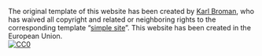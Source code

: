 The original template of this website has been created by [Karl Broman](https://github.com/kbroman), 
who has waived all copyright and related or neighboring rights to the corresponding template
&ldquo;[simple site](https://github.com/kbroman/simple_site)&rdquo;.
This website has been created in the European Union.
<br/>
[![CC0](https://mirrors.creativecommons.org/presskit/buttons/88x31/png/by-nc-nd.eu.png)](https://creativecommons.org/licenses/by-nc-nd/4.0/legalcode)
